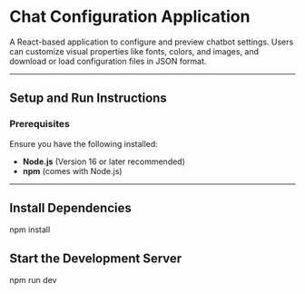 # Chat Configuration Application

A React-based application to configure and preview chatbot settings. Users can customize visual properties like fonts, colors, and images, and download or load configuration files in JSON format.

---

## **Setup and Run Instructions**

### **Prerequisites**

Ensure you have the following installed:

- **Node.js** (Version 16 or later recommended)
- **npm** (comes with Node.js)

---

## **Install Dependencies**

npm install

## **Start the Development Server**

npm run dev
